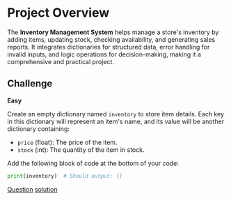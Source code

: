 # Project Overview

The **Inventory Management System** helps manage a store's inventory by adding items, updating stock, checking availability, and generating sales reports. It integrates dictionaries for structured data, error handling for invalid inputs, and logic operations for decision-making, making it a comprehensive and practical project.

## Challenge

**Easy**

Create an empty dictionary named `inventory` to store item details. Each key in this dictionary will represent an item's name, and its value will be another dictionary containing:
* `price` (float): The price of the item.
* `stock` (int): The quantity of the item in stock.

Add the following block of code at the bottom of your code:

```python
print(inventory)  # Should output: {}
```

[Question](q.py) [solution](solution.py)